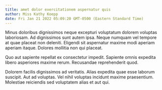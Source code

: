 ```yaml
---
title: amet dolor exercitationem aspernatur quis
author: Miss Kathy Koepp
date: Fri Jan 21 2022 05:09:20 GMT-0500 (Eastern Standard Time)
---
```

Minus doloribus dignissimos neque excepturi voluptatum dolorem voluptas laboriosam. Ad dignissimos sunt autem ipsa. Neque numquam vel tempore at quae placeat non deleniti. Eligendi sit aspernatur maxime modi aperiam aperiam itaque. Dolores mollitia non qui placeat.

 Quo aut sapiente repellat ex consectetur impedit. Sapiente omnis expedita libero asperiores maxime rerum. Recusandae reprehenderit quod.

 Dolorem facilis dignissimos ad veritatis. Alias expedita quae esse laborum suscipit. Aut ad voluptas. Vel nihil voluptas incidunt maxime praesentium. Molestiae reiciendis sed voluptatem alias et aut qui.